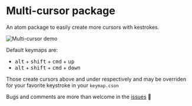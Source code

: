 # Multi-cursor package

An atom package to easily create more cursors with kestrokes.

![Multi-cursor demo](https://s3.amazonaws.com/f.cl.ly/items/2X393M1u1G0K0Z061O00/multi-cursor.gif)

Default keymaps are:

* <kbd>alt</kbd> + <kbd>shift</kbd> + <kbd>cmd</kbd> + <kbd>up</kbd>
* <kbd>alt</kbd> + <kbd>shift</kbd> + <kbd>cmd</kbd> + <kbd>down</kbd>

Those create cursors above and under respectively and may be overriden for your favorite keystroke in your `keymap.cson`

Bugs and comments are more than welcome in the [issues](https://github.com/joseramonc/multi-cursor/issues) :tada:
